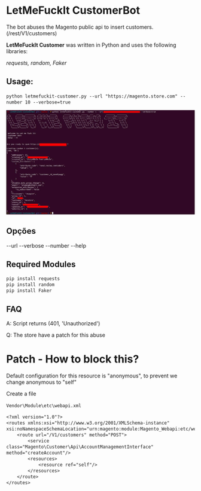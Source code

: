 # LetMeFuckIt CustomerBot 

The bot abuses the Magento public api to insert customers. (/rest/V1/customers)

**LetMeFuckIt Customer** was written in Python and uses the following libraries:

*requests, random, Faker*

## Usage: ##
```
python letmefuckit-customer.py --url "https://magento.store.com" --number 10 --verbose=true
```

![Command](printscreen.jpg)


## Opções ##

--url <url>
--verbose
--number <integer>
--help 

## Required Modules ##
```
pip install requests
pip install random
pip install Faker
```

## FAQ ## 

A: Script returns (401, 'Unauthorized') 

Q: The store have a patch for this abuse


# Patch - How to block this?

Default configuration for this resource is "anonymous", to prevent we change anonymous to "self"

Create a file

`Vendor\Module\etc\webapi.xml`

```
<?xml version="1.0"?>
<routes xmlns:xsi="http://www.w3.org/2001/XMLSchema-instance" xsi:noNamespaceSchemaLocation="urn:magento:module:Magento_Webapi:etc/webapi.xsd">
    <route url="/V1/customers" method="POST">
        <service class="Magento\Customer\Api\AccountManagementInterface" method="createAccount"/>
        <resources>
            <resource ref="self"/>
        </resources>
    </route>
</routes>
```




